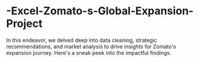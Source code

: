 # -Excel-Zomato-s-Global-Expansion-Project

In this endeavor, we delved deep into data cleaning, strategic recommendations, and market analysis to drive insights for Zomato's expansion journey. Here's a sneak peek into the impactful findings.
